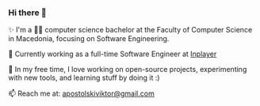 ### Hi there 👋

<!--
**viktorapo808/viktorapo808** is a ✨ _special_ ✨ repository because its `README.md` (this file) appears on your GitHub profile.

Here are some ideas to get you started:

- 🔭 I’m currently working on ...
- 🌱 I’m currently learning ...
- 👯 I’m looking to collaborate on ...
- 🤔 I’m looking for help with ...
- 💬 Ask me about ...
- 📫 How to reach me: ...
- 😄 Pronouns: ...
- ⚡ Fun fact: ...
-->
✨ I'm a :man_technologist:	computer science bachelor at the Faculty of Computer Science in Macedonia, focusing on Software Engineering.

🔭 Currently working as a full-time Software Engineer at [Inplayer](https://inplayer.com)

🌱 In my free time, I love working on open-source projects, experimenting with new tools, and learning stuff by doing it :)

📫 Reach me at: apostolskiviktor@gmail.com
